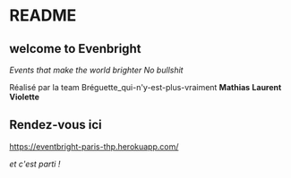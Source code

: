 # README

## welcome to Evenbright

_Events that make the world brighter_
_No bullshit_

Réalisé par la team Bréguette_qui-n'y-est-plus-vraiment **Mathias** **Laurent** **Violette**

## Rendez-vous ici

https://eventbright-paris-thp.herokuapp.com/

*et c'est parti !*